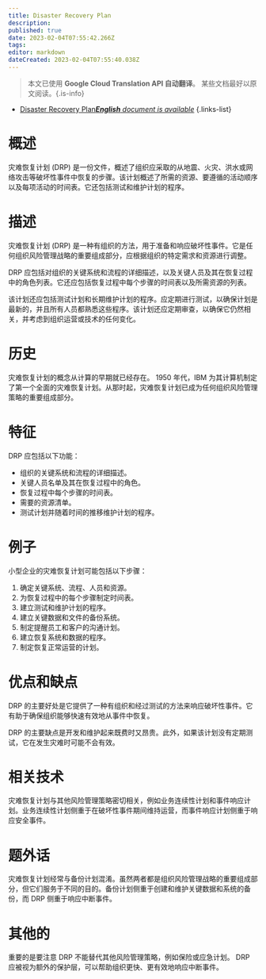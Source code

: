 ```yaml
---
title: Disaster Recovery Plan
description: 
published: true
date: 2023-02-04T07:55:42.266Z
tags: 
editor: markdown
dateCreated: 2023-02-04T07:55:40.038Z
---
```


> 本文已使用 **Google Cloud Translation API 自动翻译**。
某些文档最好以原文阅读。{.is-info}



- [Disaster Recovery Plan***English** document is available*](/en/Knowledge-base/Dictionary/disaster-recovery-plan)
{.links-list}


# 概述
灾难恢复计划 (DRP) 是一份文件，概述了组织应采取的从地震、火灾、洪水或网络攻击等破坏性事件中恢复的步骤。该计划概述了所需的资源、要遵循的活动顺序以及每项活动的时间表。它还包括测试和维护计划的程序。

# 描述
灾难恢复计划 (DRP) 是一种有组织的方法，用于准备和响应破坏性事件。它是任何组织风险管理战略的重要组成部分，应根据组织的特定需求和资源进行调整。

DRP 应包括对组织的关键系统和流程的详细描述，以及关键人员及其在恢复过程中的角色列表。它还应包括恢复过程中每个步骤的时间表以及所需资源的列表。

该计划还应包括测试计划和长期维护计划的程序。应定期进行测试，以确保计划是最新的，并且所有人员都熟悉这些程序。该计划还应定期审查，以确保它仍然相关，并考虑到组织运营或技术的任何变化。

# 历史
灾难恢复计划的概念从计算的早期就已经存在。 1950 年代，IBM 为其计算机制定了第一个全面的灾难恢复计划。从那时起，灾难恢复计划已成为任何组织风险管理策略的重要组成部分。

# 特征
DRP 应包括以下功能：

- 组织的关键系统和流程的详细描述。
- 关键人员名单及其在恢复过程中的角色。
- 恢复过程中每个步骤的时间表。
- 需要的资源清单。
- 测试计划并随着时间的推移维护计划的程序。

# 例子
小型企业的灾难恢复计划可能包括以下步骤：

1. 确定关键系统、流程、人员和资源。
2. 为恢复过程中的每个步骤制定时间表。
3. 建立测试和维护计划的程序。
4. 建立关键数据和文件的备份系统。
5. 制定提醒员工和客户的沟通计划。
6. 建立恢复系统和数据的程序。
7. 制定恢复正常运营的计划。

# 优点和缺点
DRP 的主要好处是它提供了一种有组织和经过测试的方法来响应破坏性事件。它有助于确保组织能够快速有效地从事件中恢复。

DRP 的主要缺点是开发和维护起来既费时又昂贵。此外，如果该计划没有定期测试，它在发生灾难时可能不会有效。

# 相关技术
灾难恢复计划与其他风险管理策略密切相关，例如业务连续性计划和事件响应计划。业务连续性计划侧重于在破坏性事件期间维持运营，而事件响应计划侧重于响应安全事件。

# 题外话
灾难恢复计划经常与备份计划混淆。虽然两者都是组织风险管理战略的重要组成部分，但它们服务于不同的目的。备份计划侧重于创建和维护关键数据和系统的备份，而 DRP 侧重于响应中断事件。

# 其他的
重要的是要注意 DRP 不能替代其他风险管理策略，例如保险或应急计划。 DRP 应被视为额外的保护层，可以帮助组织更快、更有效地响应中断事件。